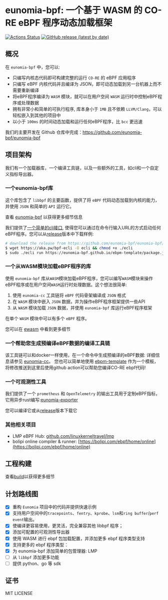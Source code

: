 # eunomia-bpf: 一个基于 WASM 的 CO-RE eBPF 程序动态加载框架

[![Actions Status](https://github.com/eunomia-bpf/eunomia-bpf/workflows/Ubuntu/badge.svg)](https://github.com/eunomia-bpf/eunomia-bpf/actions)
[![GitHub release (latest by date)](https://img.shields.io/github/v/release/eunomia-bpf/eunomia-bpf)](https://github.com/eunomia-bpf/eunomia-bpf/releases)
<!-- [![codecov](https://codecov.io/gh/eunomia-bpf/eunomia-bpf/branch/master/graph/badge.svg)](https://codecov.io/gh/filipdutescu/modern-cpp-template) -->

## 概况

在 `eunomia-bpf` 中，您可以:

- 只编写内核态代码即可构建完整的运行 `CO-RE` 的 eBPF 应用程序
- 只编写 eBPF 内核代码并且编译为 JSON，即可动态加载到另一台机器上而不需要重新编译
- 将eBPF程序编译为 `WASM` 模块，就可以在用户空间 `WASM` 运行时中控制eBPF程序或处理数据
- 拥有非常小和简单的可执行程序, 库本身小于 `1MB` 且不依赖 `LLVM/Clang`，可以轻松嵌入到其他的项目中
- 以小于 `100ms` 的时间动态加载和运行任何eBPF程序，比 `bcc` 更迅速

我们的主要开发在 Github 仓库中完成：<https://github.com/eunomia-bpf/eunomia-bpf>

## 项目架构

我们有一个加载器库，一个编译工具链，以及一些额外的工具，如cli和一个自定义指标导出器。

### 一个eunomia-bpf库

这个库包含了 `libbpf` 的主要函数，提供了将 `eBPF` 代码动态加载到内核的能力，并使用 `JSON` 和简单的 `API` 运行它。

查看 [eunomia-bpf](https://github.com/eunomia-bpf/eunomia-bpf/tree/master/ecli) 以获得更多细节信息

我们提供了[一个简单的cli接口](https://github.com/eunomia-bpf/eunomia-bpf/blob/master/ecli), 使得您可以通过在命令行输入URL的方式启动任何eBPF程序。您可以从[release](https://github.com/eunomia-bpf/eunomia-bpf/releases/)版本中下载样例:

```bash
# download the release from https://github.com/eunomia-bpf/eunomia-bpf/releases/latest/download/ecli
$ wget https://aka.pw/bpf-ecli -O ecli && chmod +x ./ecli
$ sudo ./ecli run https://eunomia-bpf.github.io/ebpm-template/package.json # simply run a pre-compiled ebpf code from a url
```

### 一个从WASM模块加载eBPF程序的库

使用 `eunomia-bpf` 库从`WASM`模块加载eBPF程序，您可以编写`WASM`模块来操作eBPF程序或在用户空间`WASM`运行时处理数据。这个想法很简单:

1. 使用 `eunomia-cc` 工具链将 `eBPF` 代码骨架编译成 `JSON` 格式
2. 在 `WASM` 模块中嵌入 `JSON` 数据，并为操作eBPF程序框架提供一些API
3. 从 `WASM` 模块加载 `JSON` 数据，并使用 `eunomia-bpf` 库运行eBPF程序框架

在单个 `WASM` 模块中可以有多个 `eBPF` 程序。

您可以在 [ewasm](https://github.com/eunomia-bpf/eunomia-bpf/blob/master/ewasm) 中看到更多细节

### 一个帮助您生成预编译eBPF数据的编译工具链

该工具链可以和docker一样使用，在一个命令中生成预编译的eBPF数据:
详细信息请参见 [eunomia-cc](eunomia-cc)。
您也可以简单地使用 [ebpm-template](https://github.com/eunomia-bpf/ebpm-template) 作为一个模板，将修改推送到这里后使用github action可以帮助您编译CO-RE ebpf代码!

### 一个可观测性工具

我们提供了一个 `prometheus` 和 `OpenTelemetry` 的输出工具用于定制eBPF指标，它用异步rust编写:[eunomia-exporter](https://github.com/eunomia-bpf/eunomia-bpf/blob/master/eunomia-exporter)

您可以编译它或从[release](https://github.com/eunomia-bpf/eunomia-bpf/releases/)版本下载它

### 其他相关项目

- LMP eBPF Hub: [github.com/linuxkerneltravel/lmp](github.com/linuxkerneltravel/lmp)
- bolipi online compiler & runner: [https://bolipi.com/ebpf/home/online](https://bolipi.com/ebpf/home/online)

## 工程构建

查看[build](https://github.com/eunomia-bpf/eunomia-bpf/blob/master/documents/build.md)以获得更多细节

## 计划路线图

- [X] 重构 `Eunomia` 项目中的代码并提供快速示例
- [X] 支持用户空间中的`tracepoints`、`fentry`、`kprobe`、`lsm`和`ring buffer`/`perf event`输出。
- [X] 使编译更容易使用，更灵活，完全兼容其他 libbpf 程序；
- [X] 添加可配置的可观测性导出器
- [X] 使用 WASM 进行 ebpf 包加载配置，并添加更多 ebpf 程序类型支持
- [X] 支持更多的 ebpf 程序类型：
- [X] 为 eunomia-bpf 添加简单的包管理器: LMP
- [ ] 从 `libbpf` 添加更多功能
- [ ] 提供 python、go 等 sdk

## 证书

MIT LICENSE
